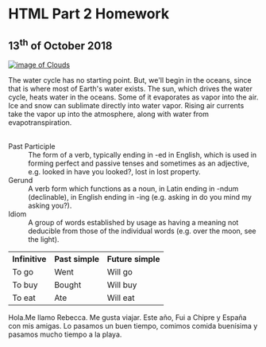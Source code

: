 <h1>HTML Part 2 Homework</h1>
<h2>13<sup>th</sup> of October 2018</h2>

<p>
<a href="https://upload.wikimedia.org/wikipedia/commons/e/e0/Clouds_over_the_Atlantic_Ocean.jpg"
   title="View Image Source"> <img class="imgLeft" src="https://upload.wikimedia.org/wikipedia/commons/e/e0/Clouds_over_the_Atlantic_Ocean.jpg" alt="image of Clouds" >
  
  </a>

The water cycle has no starting point. But, we'll begin in the oceans, since that is where most of Earth's water exists. The sun, which drives the water cycle, heats water in the oceans. Some of it evaporates as vapor into the air. Ice and snow can sublimate directly into water vapor. Rising air currents take the vapor up into the atmosphere, along with water from evapotranspiration. 

</p>

<p></p>
<p></p>
<p></p>


<dl>
   <p></p>
   <br>
<dt>Past Participle </dt>
  <dd>The form of a verb, typically ending in -ed in English, which is used in forming perfect and passive tenses and sometimes as an adjective, e.g. looked in have you looked?, lost in lost property.</dd>
  <dt>Gerund </dt> 
  <dd>A verb form which functions as a noun, in Latin ending in -ndum (declinable), in English ending in -ing (e.g. asking in do you mind my asking you?).</dd>
  <dt>Idiom </dt>
  <dd>A group of words established by usage as having a meaning not deducible from those of the individual words (e.g. over the moon, see the light).</dd>
</dl>
<p></p>
<table>
  <tr>
    <th>Infinitive</th>
    <th>Past simple</th>
    <th>Future simple</th>
  </tr>
  <tr>
    <td>To go</td>
    <td>Went</td>
    <td>Will go</td>
  </tr>
  <tr>
    <td>To buy</td>
    <td>Bought</td>
    <td>Will buy</td>
  </tr>
  <tr>
  <td>To eat</td>
  <td>Ate</td>
  <td>Will eat</td>
  </tr>
</table>
<p></p>
<p lang="es"> Hola.Me llamo Rebecca. Me gusta viajar. Este año, Fui a Chipre y España con mis amigas. Lo pasamos un buen tiempo, comimos comida buenísima y pasamos mucho tiempo a la playa.</p>




